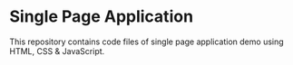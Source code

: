 # Single Page Application
This repository contains code files of single page application demo using HTML, CSS & JavaScript.